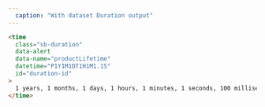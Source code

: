 ```yaml
---
  caption: "With dataset Duration output"
---
```


<!-- markdownlint-disable MD041 -->
<!-- dprint-ignore -->
```html
<time
  class="sb-duration"
  data-alert
  data-name="productLifetime"
  datetime="P1Y1M1DT1H1M1.1S"
  id="duration-id"
>
  1 years, 1 months, 1 days, 1 hours, 1 minutes, 1 seconds, 100 milliseconds
</time>
```
